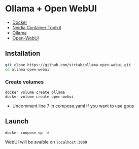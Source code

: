 # Ollama + Open WebUI

- [Docker](https://www.docker.com/)
- [Nvidia Container Toolkit](https://docs.nvidia.com/datacenter/cloud-native/container-toolkit/latest/install-guide.html) 
- [Ollama](https://hub.docker.com/r/ollama/ollama)
- [Open-WebUI](https://github.com/open-webui/open-webui)

## Installation
```bash
git clone https://github.com/strtab/ollama-open-webui.git
cd ollama-open-webui
```
### Create volumes
```
docker volume create ollama
docker volume create open-webui
```
- Uncomment line 7 in compose.yaml if you want to use gpus
## Launch
```bash
docker compose up -d
```
WebUI will be avaible on `localhost:3000`
